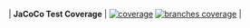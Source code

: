 | __JaCoCo Test Coverage__ | [![coverage](https://raw.githubusercontent.com/jjjzy/messaging/master/.github/badges/jacoco.svg)](https://github.com/jjjzy/Messaging/actions/workflows/build.yml) [![branches coverage](https://raw.githubusercontent.com/jjjzy/Messaging/master/.github/badges/branches.svg)](https://github.com/jjjzy/Messaging/actions/workflows/build.yml)  |